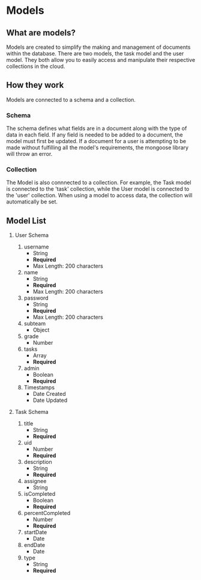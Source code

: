 # Models

## What are models?

Models are created to simplify the making and management of documents within the database. There are two models, the task model and the user model. They both allow you to easily access and manipulate their respective collections in the cloud.

## How they work

Models are connected to a schema and a collection.

### Schema

The schema defines what fields are in a document along with the type of data in each field. If any field is needed to be added to a document, the model must first be updated. If a document for a user is attempting to be made without fulfilling all the model's requirements, the mongoose library will throw an error.

### Collection

The Model is also connnected to a collection. For example, the Task model is connected to the 'task' collection, while the User model is connected to the 'user' collection. When using a model to access data, the collection will automatically be set.

## Model List

1. User Schema
   1. username
      - String
      - **Required**
      - Max Length: 200 characters
   2. name
      - String
      - **Required**
      - Max Length: 200 characters
   3. password
      - String
      - **Required**
      - Max Length: 200 characters
   4. subteam
      - Object
   5. grade
      - Number
   6. tasks
      - Array
      - **Required**
   7. admin
      - Boolean
      - **Required**
   8. Timestamps
      - Date Created
      - Date Updated

2. Task Schema
   1. title
      - String
      - **Required**
   2. uid
      - Number
      - **Required**
   3. description
      - String
      - **Required**
   4. assignee
      - String
   5. isCompleted
      - Boolean
      - **Required**
   6. percentCompleted
      - Number
      - **Required**
   7. startDate
      - Date
   8. endDate
      - Date
   9. type
      - String
      - **Required**
